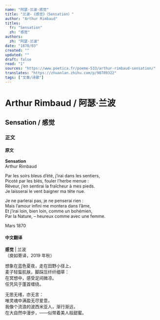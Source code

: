 ```yaml
---
name: "阿瑟·兰波-感觉"
title: "兰波-《感觉》（Sensation）"
author: "Arthur Rimbaud"
titles:
  fr: "Sensation"
  zh: "感觉"
authors:
  zh: "阿瑟·兰波"
date: "1870/03"
created: ""
updated: ""
draft: false
read: "1"
sources: "https://www.poetica.fr/poeme-533/arthur-rimbaud-sensation/"
translates: "https://zhuanlan.zhihu.com/p/90789322"
tags: ["文章/诗歌"]
---
```



# Arthur Rimbaud / 阿瑟·兰波

## Sensation / 感觉

### 正文

<!-- tabs:start -->

#### **原文**

**Sensation**  
Arthur Rimbaud  

Par les soirs bleus d’été, j’irai dans les sentiers,  
Picoté par les blés, fouler l’herbe menue :  
Rêveur, j’en sentirai la fraîcheur à mes pieds.  
Je laisserai le vent baigner ma tête nue.  

Je ne parlerai pas, je ne penserai rien :  
Mais l’amour infini me montera dans l’âme,  
Et j’irai loin, bien loin, comme un bohémien,  
Par la Nature, – heureux comme avec une femme.  

Mars 1870  

#### **中文翻译**

**感觉** | 兰波  
（庾如寄译，2019 年秋）  

想象在蓝色夏夜，走在田野小径上，  
麦子轻蜇肌肤，脚踩压纤纤细草：  
在冥想中，感受足间微凉。  
任凭风于蓬首缠绕。  

无思无绪，亦无言：  
唯灵魂中满盈无尽爱意，  
我像个流浪的波西米亚人，渐行渐远，  
在大自然中漫步，——似带着美人般甜蜜。  

<!-- tabs:end -->
